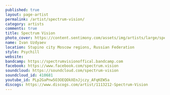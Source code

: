 ```yaml
---
published: true
layout: page-artist
permalink: /artist/spectrum-vision/
category: artists
comments: true
title: Spectrum Vision
photo_cover: https://content.sentimony.com/assets/img/artists/large/spectrum-vision.jpg
name: Ivan Uzdyaev
location: Stupino city Moscow regions, Russian Federation
style: Psychill
website: 
bandcamp: https://spectrumvisionoffical.bandcamp.com
facebook: https://www.facebook.com/spectrum.vision
soundcloud: https://soundcloud.com/spectrum-vision
soundcloud_id: 410681
youtube_id: PLp2GaPnw5O3OEQOkXEnJjczy_AFqKEW5a
discogs: https://www.discogs.com/artist/1113212-Spectrum-Vision
---
```

